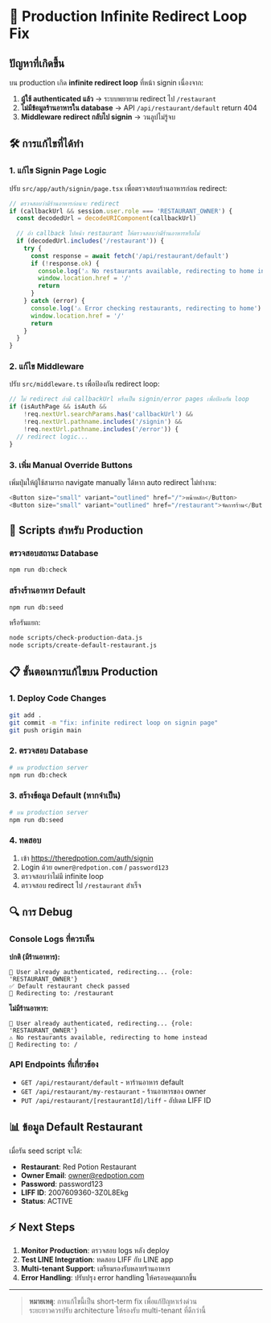 # 🚨 Production Infinite Redirect Loop Fix

## ปัญหาที่เกิดขึ้น

บน production เกิด **infinite redirect loop** ที่หน้า signin เนื่องจาก:

1. **ผู้ใช้ authenticated แล้ว** → ระบบพยายาม redirect ไป `/restaurant`
2. **ไม่มีข้อมูลร้านอาหารใน database** → API `/api/restaurant/default` return 404
3. **Middleware redirect กลับไป signin** → วนลูปไม่รู้จบ

## 🛠️ การแก้ไขที่ได้ทำ

### 1. แก้ไข Signin Page Logic

ปรับ `src/app/auth/signin/page.tsx` เพื่อตรวจสอบร้านอาหารก่อน redirect:

```typescript
// ตรวจสอบว่ามีร้านอาหารก่อนจะ redirect
if (callbackUrl && session.user.role === 'RESTAURANT_OWNER') {
  const decodedUrl = decodeURIComponent(callbackUrl)
  
  // ถ้า callback ไปหน้า restaurant ให้ตรวจสอบว่ามีร้านอาหารหรือไม่
  if (decodedUrl.includes('/restaurant')) {
    try {
      const response = await fetch('/api/restaurant/default')
      if (!response.ok) {
        console.log('⚠️ No restaurants available, redirecting to home instead')
        window.location.href = '/'
        return
      }
    } catch (error) {
      console.log('⚠️ Error checking restaurants, redirecting to home')
      window.location.href = '/'
      return
    }
  }
}
```

### 2. แก้ไข Middleware

ปรับ `src/middleware.ts` เพื่อป้องกัน redirect loop:

```typescript
// ไม่ redirect ถ้ามี callbackUrl หรือเป็น signin/error pages เพื่อป้องกัน loop
if (isAuthPage && isAuth && 
    !req.nextUrl.searchParams.has('callbackUrl') &&
    !req.nextUrl.pathname.includes('/signin') &&
    !req.nextUrl.pathname.includes('/error')) {
  // redirect logic...
}
```

### 3. เพิ่ม Manual Override Buttons

เพิ่มปุ่มให้ผู้ใช้สามารถ navigate manually ได้หาก auto redirect ไม่ทำงาน:

```typescript
<Button size="small" variant="outlined" href="/">หน้าหลัก</Button>
<Button size="small" variant="outlined" href="/restaurant">จัดการร้าน</Button>
```

## 🔧 Scripts สำหรับ Production

### ตรวจสอบสถานะ Database

```bash
npm run db:check
```

### สร้างร้านอาหาร Default

```bash
npm run db:seed
```

หรือรันแยก:

```bash
node scripts/check-production-data.js
node scripts/create-default-restaurant.js
```

## 📋 ขั้นตอนการแก้ไขบน Production

### 1. Deploy Code Changes

```bash
git add .
git commit -m "fix: infinite redirect loop on signin page"
git push origin main
```

### 2. ตรวจสอบ Database

```bash
# บน production server
npm run db:check
```

### 3. สร้างข้อมูล Default (หากจำเป็น)

```bash
# บน production server
npm run db:seed
```

### 4. ทดสอบ

1. เข้า https://theredpotion.com/auth/signin
2. Login ด้วย `owner@redpotion.com` / `password123`
3. ตรวจสอบว่าไม่มี infinite loop
4. ตรวจสอบ redirect ไป `/restaurant` สำเร็จ

## 🔍 การ Debug

### Console Logs ที่ควรเห็น

**ปกติ (มีร้านอาหาร):**
```
🔄 User already authenticated, redirecting... {role: 'RESTAURANT_OWNER'}
✅ Default restaurant check passed
🔄 Redirecting to: /restaurant
```

**ไม่มีร้านอาหาร:**
```
🔄 User already authenticated, redirecting... {role: 'RESTAURANT_OWNER'}
⚠️ No restaurants available, redirecting to home instead
🔄 Redirecting to: /
```

### API Endpoints ที่เกี่ยวข้อง

- `GET /api/restaurant/default` - หาร้านอาหาร default
- `GET /api/restaurant/my-restaurant` - ร้านอาหารของ owner
- `PUT /api/restaurant/[restaurantId]/liff` - อัปเดต LIFF ID

## 📊 ข้อมูล Default Restaurant

เมื่อรัน seed script จะได้:

- **Restaurant**: Red Potion Restaurant
- **Owner Email**: owner@redpotion.com
- **Password**: password123
- **LIFF ID**: 2007609360-3Z0L8Ekg
- **Status**: ACTIVE

## ⚡ Next Steps

1. **Monitor Production**: ตรวจสอบ logs หลัง deploy
2. **Test LINE Integration**: ทดสอบ LIFF กับ LINE app
3. **Multi-tenant Support**: เตรียมรองรับหลายร้านอาหาร
4. **Error Handling**: ปรับปรุง error handling ให้ครอบคลุมมากขึ้น

---

> **หมายเหตุ**: การแก้ไขนี้เป็น short-term fix เพื่อแก้ปัญหาเร่งด่วน  
> ระยะยาวควรปรับ architecture ให้รองรับ multi-tenant ที่ดีกว่านี้ 